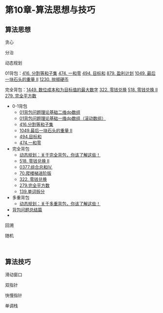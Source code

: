 # 第10章-算法思想与技巧

## 算法思想

贪心

分治

动态规划

01背包：[416. 分割等和子集](https://leetcode-cn.com/problems/partition-equal-subset-sum/) [474. 一和零](https://leetcode-cn.com/problems/ones-and-zeroes/) [494. 目标和](https://leetcode-cn.com/problems/target-sum/) [879. 盈利计划](https://leetcode-cn.com/problems/profitable-schemes/) [1049. 最后一块石头的重量 II](https://leetcode-cn.com/problems/last-stone-weight-ii/) [1230. 抛掷硬币](https://leetcode-cn.com/problems/toss-strange-coins/)

完全背包：[1449. 数位成本和为目标值的最大数字](https://leetcode-cn.com/problems/form-largest-integer-with-digits-that-add-up-to-target/) [322. 零钱兑换](https://leetcode-cn.com/problems/coin-change/) [518. 零钱兑换 II](https://leetcode-cn.com/problems/coin-change-2/) [279. 完全平方数](https://leetcode-cn.com/problems/perfect-squares/)



- 0-1背包
  - [01背包问题理论基础二维dp数组](https://leetcode-cn.com/link/?target=https://programmercarl.com/背包理论基础01背包-1.html)
  - [01背包问题理论基础一维dp数组（滚动数组）](https://leetcode-cn.com/link/?target=https://programmercarl.com/背包理论基础01背包-2.html)
  - [416.分割等和子集](https://leetcode-cn.com/link/?target=https://programmercarl.com/0416.分割等和子集.html)
  - [1049.最后一块石头的重量 II](https://leetcode-cn.com/link/?target=https://programmercarl.com/1049.最后一块石头的重量II.html)
  - [494.目标和](https://leetcode-cn.com/link/?target=https://programmercarl.com/0494.目标和.html)
  - [474.一和零](https://leetcode-cn.com/link/?target=https://programmercarl.com/0474.一和零.html)
- 完全背包
  - [动态规划：关于完全背包，你该了解这些！](https://leetcode-cn.com/link/?target=https://programmercarl.com/背包问题理论基础完全背包.html)
  - [518. 零钱兑换 II](https://leetcode-cn.com/link/?target=https://programmercarl.com/0518.零钱兑换II.html)
  - [0377.组合总和Ⅳ.](https://leetcode-cn.com/link/?target=https://programmercarl.com/0377.组合总和Ⅳ.html)
  - [70.爬楼梯进阶版](https://leetcode-cn.com/link/?target=https://programmercarl.com/0070.爬楼梯完全背包版本.html)
  - [322. 零钱兑换](https://leetcode-cn.com/link/?target=https://programmercarl.com/0322.零钱兑换.html)
  - [279.完全平方数](https://leetcode-cn.com/link/?target=https://programmercarl.com/0279.完全平方数.html)
  - [139.单词拆分](https://leetcode-cn.com/link/?target=https://programmercarl.com/0139.单词拆分.html)
- 多重背包
  - [动态规划：关于多重背包，你该了解这些！](https://leetcode-cn.com/link/?target=https://programmercarl.com/背包问题理论基础多重背包.html)
- [背包问题总结篇](https://leetcode-cn.com/link/?target=https://programmercarl.com/背包总结篇.html)
- 

回溯

随机

<br />

## 算法技巧

滑动窗口

双指针

快慢指针

单调栈

